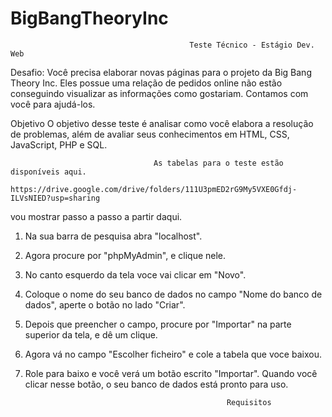 # BigBangTheoryInc

                                            Teste Técnico - Estágio Dev. Web
Desafio:
Você precisa elaborar novas páginas para o projeto da Big Bang Theory Inc. Eles possue uma relação de pedidos online não estão conseguindo visualizar as informações como gostariam. Contamos com você para ajudá-los. 

Objetivo
O objetivo desse teste é analisar como você elabora a resolução de problemas, além de avaliar seus conhecimentos em HTML, CSS, JavaScript, PHP e SQL.

                                    As tabelas para o teste estão disponíveis aqui.
                https://drive.google.com/drive/folders/111U3pmED2rG9My5VXE0Gfdj-ILVsNIED?usp=sharing

vou mostrar passo a passo a partir daqui.

1. Na sua barra de pesquisa abra "localhost".
2. Agora procure por "phpMyAdmin", e clique nele.
3. No canto esquerdo da tela voce vai clicar em "Novo".
4. Coloque o nome do seu banco de dados no campo "Nome do banco de dados", aperte o botão no lado "Criar".
5. Depois que preencher o campo, procure por "Importar" na parte superior da tela, e dê um clique.
6. Agora vá no campo "Escolher ficheiro" e cole a tabela que voce baixou.
7. Role para baixo e você verá um botão escrito "Importar". Quando você clicar nesse botão, o seu banco de dados está pronto para uso.



                                                    Requisitos
